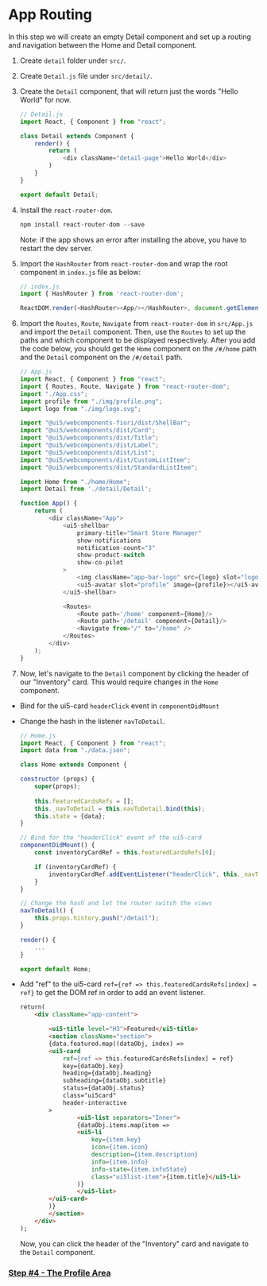 # App Routing

In this step we will create an empty Detail component and set up a routing and navigation between the Home and Detail component.


1. Create `detail` folder under `src/`.

2. Create `Detail.js` file under `src/detail/`.

3. Create the `Detail` component, that will return just the words "Hello World" for now.

	```js 
	// Detail.js
	import React, { Component } from "react";

	class Detail extends Component {
		render() {
			return (
				<div className="detail-page">Hello World</div>
			)
		}
	}

	export default Detail;
	```
4. Install the `react-router-dom`.
	```js
	npm install react-router-dom --save
	```
	Note: if the app shows an error after installing the above, you have to restart the dev server.

5. Import the `HashRouter` from `react-router-dom` and wrap the root component in `index.js` file as below:

	```js 
	// index.js
	import { HashRouter } from 'react-router-dom';

	ReactDOM.render(<HashRouter><App/></HashRouter>, document.getElementById('root'));
	```



6. Import the `Routes`, `Route`, `Navigate` from `react-router-dom` in `src/App.js`  and import the `Detail` component.
Then, use the `Routes` to set up the paths and which component to be displayed respectively. After you add the code below, you should get the `Home` component on the `/#/home` path and the `Detail` component on the `/#/detail` path.


	```js 
	// App.js
	import React, { Component } from "react";
	import { Routes, Route, Navigate } from "react-router-dom";
	import "./App.css";
	import profile from "./img/profile.png";
	import logo from "./img/logo.svg";

	import "@ui5/webcomponents-fiori/dist/ShellBar";
	import "@ui5/webcomponents/dist/Card";
	import "@ui5/webcomponents/dist/Title";
	import "@ui5/webcomponents/dist/Label";
	import "@ui5/webcomponents/dist/List";
	import "@ui5/webcomponents/dist/CustomListItem";
	import "@ui5/webcomponents/dist/StandardListItem";

	import Home from "./home/Home";
	import Detail from './detail/Detail';

	function App() {
		return (
			<div className="App">
				<ui5-shellbar
					primary-title="Smart Store Manager"
					show-notifications
					notification-count="3"
					show-product-switch
					show-co-pilot
				>
					<img className="app-bar-logo" src={logo} slot="logo"/>
					<ui5-avatar slot="profile" image={profile}></ui5-avatar>
				</ui5-shellbar>

				<Routes>
					<Route path='/home' component={Home}/>
					<Route path='/detail' component={Detail}/>
					<Navigate from="/" to="/home" />
				</Routes>
			</div>
		);
	}
	```

7. Now, let's navigate to the `Detail` component by clicking the header of our "Inventory" card.  This would require changes in the `Home` component. 

- Bind for the ui5-card `headerClick` event in `componentDidMount`
- Change the hash in the listener `navToDetail`.

	```js 
	// Home.js
	import React, { Component } from "react";
	import data from "./data.json";

	class Home extends Component {

	constructor (props) {
		super(props);
		
		this.featuredCardsRefs = [];
		this._navToDetail = this.navToDetail.bind(this);
		this.state = {data};
	}

	// Bind for the "headerClick" event of the ui5-card
	componentDidMount() {
		const inventoryCardRef = this.featuredCardsRefs[0];

		if (inventoryCardRef) {
			inventoryCardRef.addEventListener("headerClick", this._navToDetail);
		}
	}

	// Change the hash and let the router switch the views
	navToDetail() {
		this.props.history.push("/detail");
	}

	render() {
		...
	}

	export default Home;
	```

- Add "ref" to the ui5-card `ref={ref => this.featuredCardsRefs[index] = ref}` to get the DOM ref in order to add an event listener.

	```html
	return(
		<div className="app-content">

			<ui5-title level="H3">Featured</ui5-title>
			<section className="section">
			{data.featured.map((dataObj, index) => 
			<ui5-card
				ref={ref => this.featuredCardsRefs[index] = ref}
				key={dataObj.key}
				heading={dataObj.heading}
				subheading={dataObj.subtitle}
				status={dataObj.status}
				class="ui5card"
				header-interactive
			>
					<ui5-list separators="Inner">
					{dataObj.items.map(item =>
					<ui5-li
						key={item.key}
						icon={item.icon}
						description={item.description}
						info={item.info}
						info-state={item.infoState}
						class="ui5list-item">{item.title}</ui5-li>
					)}
					</ui5-list>
			</ui5-card>
			)}
			</section>
		</div>
	);
	```

	Now, you can click the header of the "Inventory" card and navigate to the `Detail` component.

### [Step #4 - The Profile Area](./Step4_The_Profile_Area.md)
